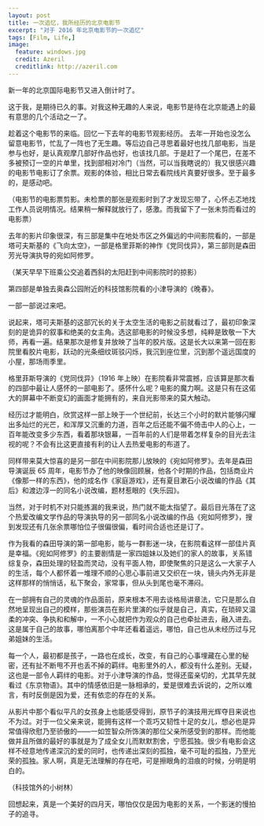 ```yaml
---
layout: post
title: 一次追忆，我所经历的北京电影节
excerpt: "对于 2016 年北京电影节的一次追忆"
tags: [Film, Life,]
image:
  feature: windows.jpg
  credit: Azeril
  creditlink: http://azeril.com
---
```


新一年的北京国际电影节又进入倒计时了。

这于我，是期待已久的事。对我这种无趣的人来说，电影节是待在北京能遇上的最有意思的几个活动之一了。 

趁着这个电影节的来临。回忆一下去年的电影节观影经历。
去年一开始也没怎么留意电影节，忙乱了一阵也了无生趣。等后边自己寻思着最好也找几部电影，当是参与也好，是认真观摩几部好作品也好，也该找几部。于是赶了一个尾巴，在差不多被预订一空的片单里，找到部相对冷门（当然，可以当我瞎说的）我又很感兴趣的电影节电影订了余票。观影的体验，相比日常去看院线片真要好很多。至于最多的，是感动吧。

（电影节的电影票剪影。未检票的那张是观影时到了才发现忘带了，心怀忐忑地找工作人员说明情况。结果稍一解释就放行了，感激。而我留下了一张未剪而看过的电影票）

去年的影片印象很深，有三部是集中在地处市区之外偏远的中间影院看的，一部是塔可夫斯基的《飞向太空》，一部是格里菲斯的神作《党同伐异》，第三部则是森田芳光导演执导的宛如阿修罗。

（某天早早下班乘公交追着西斜的太阳赶到中间影院时的掠影）

第四部是单独去奥森公园附近的科技馆影院看的小津导演的《晚春》。

一部一部说过来吧。

说起来，塔可夫斯基的这部冗长的关于太空生活的电影之前就看过了，最初印象深刻的是诡异的叙事和绝美的女主角。选这部电影的时候没多想，纯粹是致敬一下大师，再看一遍。结果那次是修复并放映了当年的胶片版。这是长大以来第一回在影院里看胶片电影，跃动的光条细纹斑驳闪烁，我沉到座位里，沉到那个遥远国度的小屋，那场雨季里。

格里菲斯导演的《党同伐异》（1916 年上映）在影院看非常震撼，应该算是那次看的四部中最让人感怀的一部电影了。感怀什么呢？电影的魔力啊。这是只有在这偌大的屏幕中不断变幻的画面才能拥有的，来自光影带来的莫大触动。

经历过才能明白，欣赏这样一部上映于一个世纪前，长达三个小时的默片能够闪耀出多灿烂的光芒，和浑厚又沉重的力道，百年之后还能不偏不倚击中人的心上，一百年能改变多少东西，看着那块银幕，一百年前的人们是带着怎样复杂的目光去注视的呢？不会有比这更直接有利的让人去热爱电影的布道了。

同样带来莫大惊喜的是另一部在中间影院那儿放映的《宛如阿修罗》。去年是森田导演诞辰 65 周年，电影节办了他的映像回顾展，他各个时期的作品，包括商业片《像那一样的东西》，他的成名作《家庭游戏》，还有夏目漱石小说改编的作品《其后》和渡边淳一的同名小说改编，题材惹眼的《失乐园》。

当然，对于时机不对只能拣漏的我来说，热门就不能太指望了。最后目光落在了这个热爱改编文学作品的导演执导的另一部同名小说改编的作品《宛如阿修罗》，搜到发现还有几张余票哪怕位子很偏很偏，看时间合适也还是订了。

作为我看的森田导演的第一部电影，能与一群影迷一块，在影院看这样一部佳片真是幸福。《宛如阿修罗》的主要剧情是一家四姐妹以及她们的家人的故事，关系错综复杂，森田处理的轻盈而灵动，没有平面人物，即使聚焦的只是这么一大家子人的生活，每个人都怀着一堆理不顺的心思心事前进又交织在一块，镜头内外无非是这样那样的悄悄话，私下聚会，家常事，但从头到尾也毫不滞闷。

在一部拥有自己的灵魂的作品面前，原来根本不用去谈格局讲章法，它只是那么自然地呈现出自己的模样，那些演员在影片里演的似乎就是自己，真实，在琐碎又温柔的冲突、争执和和解中，一不小心就把作为观众的自己也牵扯进去，融入进去。这是属于自己的故事，哪怕离那个中年还看着遥远，哪怕，自己也从未经历过与兄弟姐妹的生活。

每一个人，最初都是孩子，一路也在成长，改变，有自己的心事埋藏在心里的秘密，还有扯不断甩不开也丢不掉的羁绊。电影里外的人，都没有什么差别。无疑，这也是一部令人羁绊的电影。对于小津导演的作品，觉得还蛮亲切的，尤其早先就看过《东京物语》。其中的情感依旧是一脉相承的，爱是很难去诉说的，之所以难言，有时反倒是因为爱，还有依恋的存在的关系。

从影片中那个看似平凡的女孩身上也能感受得到，原节子的演技用光辉夺目来说也不为过。对于一位父亲来说，能拥有这样一个乖巧又韧性十足的女儿，想必也是异常值得欣慰乃至骄傲的——一如笠智众所饰演的那位父亲所感受到的那样。而他能做并且所做的最好的事就是为了成全女儿而默默割舍，宁愿孤独。很少有电影会这样不经意地传递深沉的爱的同时，也传递出深刻的孤独，毫不可耻的孤独，乃至光荣的孤独。家人啊，真是无法理解的存在吧，可是擦眼角的泪痕的时候，分明是明白的。

（科技馆外的小树林）

回想起来，真是一个美好的四月天，哪怕仅仅是因为电影的关系，一个影迷的慢拍子的追寻。